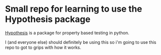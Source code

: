 # Small repo for learning to use the Hypothesis package

[Hypothesis](https://hypothesis.readthedocs.io/en/latest/index.html) is a package for property based testing in python.

I (and everyone else) should definitely be using this so i'm going to use this repo to got to grips with how it works.
